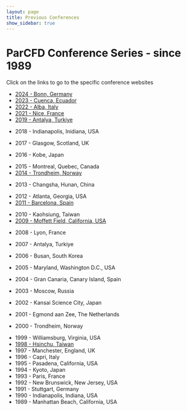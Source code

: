 ```yaml
---
layout: page
title: Previous Conferences
show_sidebar: true
---
```


# ParCFD Conference Series - since 1989

Click on the links to go to the specific conference websites

* [2024 - Bonn, Germany](https://www.parcfd2024.org/)
* [2023 - Cuenca, Ecuador](https://www.parcfd2023.org/)
* [2022 - Alba, Italy](https://www.parcfd2022.org/)
* [2021 - Nice, France](https://parcfd2020.sciencesconf.org/)
* [2019 - Antalya, Turkiye](http://www.parcfd.org/2019)
<!--- * [2018 - Indianapolis, Inidiana, USA](http://www.indiana.edu/~parcfd18/) --->
* 2018 - Indianapolis, Inidiana, USA
<!--- * [2017 - Glasgow, Scotland, UK](http://www.strath.ac.uk/engineering/parcfd2017/) --->
* 2017 - Glasgow, Scotland, UK
<!---* [2016 - Kobe, Japan](http://www.conf.kit.ac.jp/parcfd2016/)--->
* 2016 - Kobe, Japan
<!---* [2015 - Montreal, Quebec, Canada](http://www.cfdlab.mcgill.ca/parcfd2015)--->
* 2015 - Montreal, Quebec, Canada
* [2014 - Trondheim, Norway](http://congress.cimne.com/cfd2014)
<!---* [2013 - Changsha, Hunan, China](http://aca.hnu.cn/parcfd2013/)--->
* 2013 - Changsha, Hunan, China
<!---* [2012 - Atlanta, Georgia, USA](http://ParCFD2012.jsums.edu)--->
* 2012 - Atlanta, Georgia, USA
* [2011 - Barcelona, Spain](http://parcfd2011.bsc.es)
<!---* [2010 - Kaohsiung, Taiwan](http://www.parcfd2010.tw)--->
* 2010 - Kaohsiung, Taiwan
* [2009 - Moffett Field, California, USA](http://www.parcfd.org/2009/)
<!---* [2008 - Lyon, France](https://cdcsp.univ-lyon1.fr/parcfd/)--->
* 2008 - Lyon, France
<!---* [2007 - Antalya, Turkiye](http://www.parcfd.org/2007/)-->
* 2007 - Antalya, Turkiye
<!---* [2006 - Busan, South Korea](http://www.parcfd2006.org)--->
* 2006 - Busan, South Korea
<!---* [2005 - Maryland, Washington D.C., USA](http://www.pcfd05.umd.edu/)--->
* 2005 - Maryland, Washington D.C., USA
<!---* [2004 - Gran Canaria, Canary Island, Spain](http://ceani.ulpgc.es/pcfd04/)--->
* 2004 - Gran Canaria, Canary Island, Spain
<!---* [2003 - Moscow, Russia](http://www.imamod.ru/~pcfd03/)--->
* 2003 - Moscow, Russia
<!---* [2002 - Kansai Science City, Japan](http://www.fe.mech.kit.ac.jp/parcfd/)--->
* 2002 - Kansai Science City, Japan
<!---* [2001 - Egmond aan Zee, The Netherlands](http://www.parcfd.org/2001/)--->
* 2001 - Egmond aan Zee, The Netherlands
<!---* [2000 - Trondheim, Norway](http://www.parcfd.org/2000/)--->
* 2000 - Trondheim, Norway
<!---* [1999 - Williamsburg, Virginia, USA](http://www.parcfd.org/1999/)--->
* 1999 - Williamsburg, Virginia, USA
* [1998 - Hsinchu, Taiwan](http://www.parcfd.org/1998/)
* 1997 - Manchester, England, UK
* 1996 - Capri, Italy
* 1995 - Pasadena, California, USA
* 1994 - Kyoto, Japan
* 1993 - Paris, France
* 1992 - New Brunswick, New Jersey, USA
* 1991 - Stuttgart, Germany
* 1990 - Indianapolis, Indiana, USA
* 1989 - Manhattan Beach, California, USA
